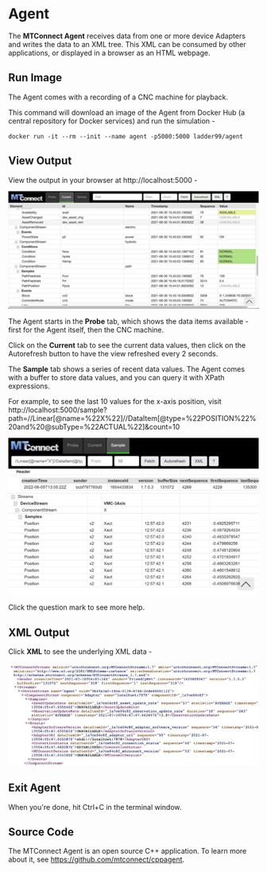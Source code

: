 # Agent

The **MTConnect Agent** receives data from one or more device Adapters and writes the data to an XML tree. This XML can be consumed by other applications, or displayed in a browser as an HTML webpage.


## Run Image

The Agent comes with a recording of a CNC machine for playback. 

This command will download an image of the Agent from Docker Hub (a central repository for Docker services) and run the simulation -

```
docker run -it --rm --init --name agent -p5000:5000 ladder99/agent
```

## View Output

View the output in your browser at http://localhost:5000 -

![](../_images/agent-html_1200.jpg)

The Agent starts in the **Probe** tab, which shows the data items available - first for the Agent itself, then the CNC machine. 

Click on the **Current** tab to see the current data values, then click on the Autorefresh button to have the view refreshed every 2 seconds. 

The **Sample** tab shows a series of recent data values. The Agent comes with a buffer to store data values, and you can query it with XPath expressions. 

For example, to see the last 10 values for the x-axis position, visit http://localhost:5000/sample?path=//Linear[@name=%22X%22]//DataItem[@type=%22POSITION%22%20and%20@subType=%22ACTUAL%22]&count=10

![](../_images/ladder99-agent-sample.png)

Click the question mark to see more help. 

<!-- ## MTConnect Agent

While you're waiting, take a look at http://mtconnect.mazakcorp.com - this shows some live Mazak Agents you can connect to.

Try http://mtconnect.mazakcorp.com:5701/ - this shows the list of dataitems available from the Agent, in XML format. For example, the a motor temperature looks like this -

```xml
<DataItem category="SAMPLE" compositionId="Cmotor" id="Stemp" nativeUnits="CELSIUS" type="TEMPERATURE" units="CELSIUS"></DataItem>
```

Now try http://mtconnect.mazakcorp.com:5701/current - this shows the current values for the dataitems - e.g. here the temperature is 23 Celsius -

```xml
<Temperature dataItemId="Stemp" timestamp="2022-08-31T20:28:32.484493Z" compositionId="Cmotor" sequence="2664042">23</Temperature>
```
 -->

## XML Output

Click **XML** to see the underlying XML data -

![](../_images/agent-xml.jpg)


## Exit Agent

When you're done, hit Ctrl+C in the terminal window.


<!-- ## Custom Setup

To run with your own custom setup, point the Agent to a folder containing your agent.cfg configuration file, e.g.

    docker run -it --init --rm -p 5000:5000 \
        -v $(pwd)/setups/test/print-apply/volumes/agent:/data/agent \
        --workdir /data/agent \
        ladder99/agent:latest agent debug 
        
-->


<!-- ## XML Output

To see the original XML output, you can omit or comment out the files sections of the agent.cfg file -

![](../_images/agent-xml.jpg) -->


<!-- ## HTML Styles

The HTML output is defined by the XSL and CSS in the [pipeline/agent/styles folder](https://github.com/Ladder99/ladder99/tree/main/pipeline/agent/styles), which transforms the default XML output. -->


## Source Code

The MTConnect Agent is an open source C++ application. To learn more about it, see https://github.com/mtconnect/cppagent.

